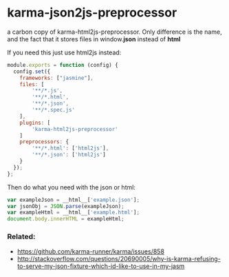 # karma-json2js-preprocessor

a carbon copy of karma-html2js-preprocessor. Only difference is the name, and the fact that it stores files in window.__json__ instead of __html__

If you need this just use html2js instead:

```js
module.exports = function (config) {
  config.set({
    frameworks: ["jasmine"],
    files: [
        '**/*.js',
        '**/*.html',
        '**/*.json',
        '**/*.spec.js'
    ],
    plugins: [
        'karma-html2js-preprocessor'
    ]
    preprocessors: {
        '**/*.html': ['html2js'],
        '**/*.json': ['html2js']
    }
  });
};
```

Then do what you need with the json or html:

```js
var exampleJson = __html__['example.json'];
var jsonObj = JSON.parse(exampleJson);
var exampleHtml = __html__['example.html'];
document.body.innerHTML = exampleHtml;
```

### Related:

* https://github.com/karma-runner/karma/issues/858
* http://stackoverflow.com/questions/20690005/why-is-karma-refusing-to-serve-my-json-fixture-which-id-like-to-use-in-my-jasm

